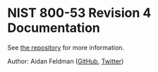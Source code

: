 # NIST 800-53 Revision 4 Documentation

See [the repository](https://github.com/opencontrol/dash-nist-800-53) for more information.

Author: Aidan Feldman ([GitHub](https://github.com/afeld), [Twitter](https://twitter.com/aidanfeldman))
